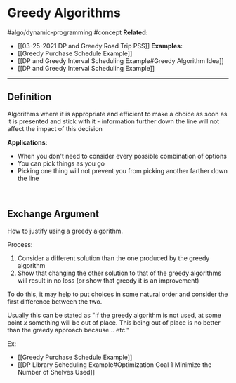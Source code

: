 # Greedy Algorithms
#algo/dynamic-programming 
#concept
**Related:**
-  [[03-25-2021 DP and Greedy Road Trip PSS]]
**Examples:**
-  [[Greedy Purchase Schedule Example]]
-  [[DP and Greedy Interval Scheduling Example#Greedy Algorithm Idea]]
- [[DP and Greedy Interval Scheduling Example]]

---

## Definition
Algorithms where it is appropriate and efficient to make a choice as soon as it is presented and stick with it - information further down the line will not affect the impact of this decision

**Applications:**
- When you don't need to consider every possible combination of options
- You can pick things as you go
- Picking one thing will not prevent you from picking another farther down the line

<br/>

## Exchange Argument 
How to justify using a greedy algorithm.

Process:
1. Consider a different solution than the one produced by the greedy algorithm
2. Show that changing the other solution to that of the greedy algorithms will result in no loss (or show that greedy it is an improvement)

To do this, it may help to put choices in some natural order and consider the first difference between the two.

Usually this can be stated as "If the greedy algorithm is not used, at some point $x$ something will be out of place. This being out of place is no better than the greedy approach because... etc."

Ex: 
- [[Greedy Purchase Schedule Example]]
- [[DP Library Scheduling Example#Optimization Goal 1 Minimize the Number of Shelves Used]]